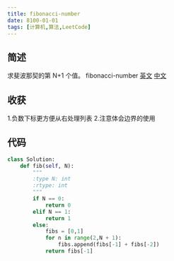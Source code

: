 ```yaml
---
title: fibonacci-number
date: 8100-01-01
tags: [计算机,算法,LeetCode]
---
```

## 简述
求斐波那契的第 N+1 个值。
fibonacci-number [英文](https://leetcode.com/problems/fibonacci-number/) [中文](https://leetcode-cn.com/problems/fibonacci-number/)
## 收获
1.负数下标更方便从右处理列表
2.注意体会边界的使用
<!-- more -->

## 代码
```py
class Solution:
    def fib(self, N):
        """
        :type N: int
        :rtype: int
        """
        if N == 0:
            return 0
        elif N == 1:
            return 1
        else:
            fibs = [0,1]
            for n in range(2,N + 1):
                fibs.append(fibs[-1] + fibs[-2])
            return fibs[-1]
```
